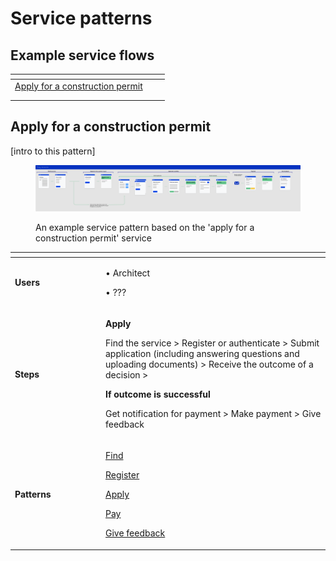 # Service patterns

## Example service flows

<table data-view="cards"><thead><tr><th></th><th></th><th></th></tr></thead><tbody><tr><td><a href="./#apply-for-a-construction-permit">Apply for a construction permit</a></td><td></td><td></td></tr><tr><td></td><td></td><td></td></tr><tr><td></td><td></td><td></td></tr></tbody></table>

## Apply for a construction permit

\[intro to this pattern]

<figure><img src="../../.gitbook/assets/Choosing your patterns.png" alt=""><figcaption><p>An example service pattern based on the 'apply for a construction permit' service</p></figcaption></figure>

<table data-header-hidden><thead><tr><th width="131"></th><th></th></tr></thead><tbody><tr><td><strong>Users</strong></td><td><p>• Architect</p><p>• ???</p></td></tr><tr><td><strong>Steps</strong></td><td><p><strong>Apply</strong></p><p>Find the service > Register or authenticate > Submit application (including answering questions and uploading documents) > Receive the outcome of a decision ></p><p></p><p><strong>If outcome is successful</strong></p><p>Get notification for payment > Make payment > Give feedback</p></td></tr><tr><td><strong>Patterns</strong></td><td><p><a href="find-a-service.md">Find</a></p><p><a href="register.md">Register</a></p><p><a href="make-an-application.md">Apply</a></p><p><a href="pay.md">Pay</a></p><p><a href="asking-users-for-feedback.md">Give feedback</a></p></td></tr></tbody></table>

